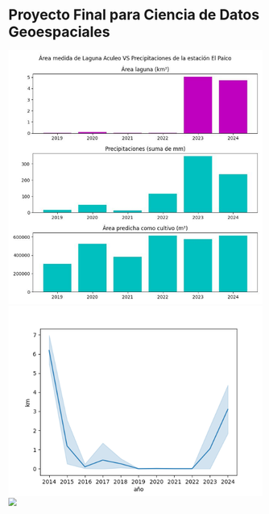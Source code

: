 # Proyecto Final para Ciencia de Datos Geoespaciales
![](https://github.com/cristobalstrange/AnalisisLagunaAculeo/blob/main/visualizaciones/arealaguna_precip_areacrop.jpg)
![](visualizaciones/area_segun_tiempo.png)
![](https://github.com/cristobalstrange/AnalisisLagunaAculeo/blob/main/visualizaciones/visualizacion_laguna_mes_a_mes_5fps.gif)
